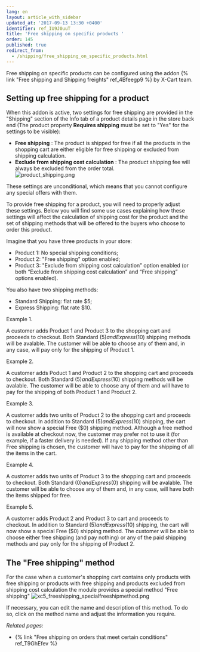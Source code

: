 ```yaml
---
lang: en
layout: article_with_sidebar
updated_at: '2017-09-13 13:30 +0400'
identifier: ref_IU9J0uuT
title: 'Free shipping on specific products '
order: 145
published: true
redirect_from:
  - /shipping/free_shipping_on_specific_products.html
---
```

Free shipping on specific products can be configured using the addon {% link "Free shipping and Shipping freights" ref_4Bfeegp9 %} by X-Cart team. 

## Setting up free shipping for a product
When this addon is active, two settings for free shipping are provided in the "Shipping" section of the Info tab of a product details page in the store back end (The product property **Requires shipping** must be set to "Yes" for the settings to be visible):

  * **Free shipping** : The product is shipped for free if all the products in the shopping cart are either eligible for free shipping or excluded from shipping calculation.
  * **Exclude from shipping cost calculation** : The product shipping fee will always be excluded from the order total.  
  ![product_shipping.png]({{site.baseurl}}/attachments/ref_IU9J0uuT/product_shipping.png)

These settings are unconditional, which means that you cannot configure any special offers with them.

To provide free shipping for a product, you will need to properly adjust these settings. Below you will find some use cases explaining how these settings will affect the calculation of shipping cost for the product and the set of shipping methods that will be offered to the buyers who choose to order this product. 

Imagine that you have three products in your store:

  * Product 1: No special shipping conditions; 
  * Product 2: "Free shipping" option enabled;
  * Product 3: "Exclude from shipping cost calculation” option enabled (or both “Exclude from shipping cost calculation” and “Free shipping” options enabled).

You also have two shipping methods:
  * Standard Shipping: flat rate $5;
  * Express Shipping: flat rate $10.

Example 1.

A customer adds Product 1 and Product 3 to the shopping cart and proceeds to checkout. Both Standard ($5) and Express ($10) shipping methods will be avalable. The customer will be able to choose any of them and, in any case, will pay only for the shipping of Product 1.

Example 2.

A customer adds Poduct 1 and Product 2 to the shopping cart and proceeds to checkout. Both Standard ($5) and Express ($10) shipping methods will be avalable. The customer will be able to choose any of them and will have to pay for the shipping of both Product 1 and Product 2.

Example 3.

A customer adds two units of Product 2 to the shopping cart and proceeds to checkout. In addition to Standard ($5) and Express ($10) shipping, the cart will now show a special Free ($0) shipping method. Although a free method is available at checkout now, the customer may prefer not to use it (for example, if a faster delivery is needed). If any shipping method other than Free shipping is chosen, the customer will have to pay for the shipping of all the items in the cart.

Example 4.

A customer adds two units of Product 3 to the shopping cart and proceeds to checkout. Both Standard ($0) and Express ($0) shipping will be avalable. The customer will be able to choose any of them and, in any case, will have both the items shipped for free.

Example 5.

A customer adds Product 2 and Product 3 to cart and proceeds to checkout. In addition to Standard ($5) and Express ($10) shipping, the cart will now show a special Free ($0) shipping method. The customer will be able to choose either free shipping (and pay nothing) or any of the paid shipping methods and pay only for the shipping of Product 2.

## The "Free shipping" method
For the case when a customer's shopping cart contains only products with free shipping or products with free shipping and products excluded from shipping cost calculation the module provides a special method "Free shipping" 
![xc5_freeshipping_specialfreeshipmethod.png]({{site.baseurl}}/attachments/ref_IU9J0uuT/xc5_freeshipping_specialfreeshipmethod.png)

If necessary, you can edit the name and description of this method. To do so, click on the method name and adjust the information you require.

_Related pages:_

   * {% link "Free shipping on orders that meet certain conditions" ref_T9GhEfev %}
